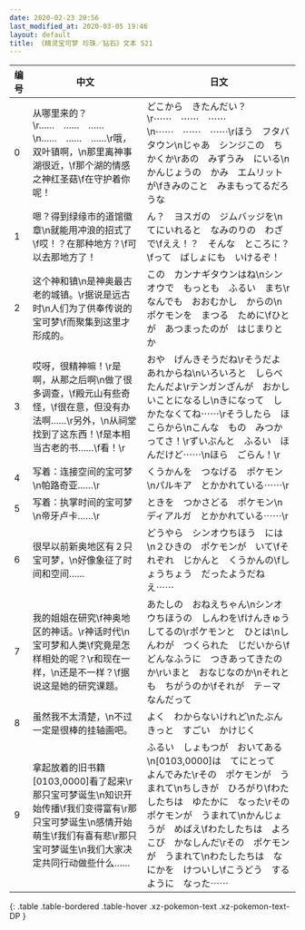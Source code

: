 ```yaml
---
date: 2020-02-23 20:56
last_modified_at: 2020-03-05 19:46
layout: default
title: 《精灵宝可梦 珍珠／钻石》文本 521
---
```

| 编号 | 中文 | 日文 |
| ---- | ---- | ---- |
| 0 | 从哪里来的？\r……　……　……\n……　……　……\r哦，双叶镇啊，\n那里离神事湖很近，\f那个湖的情感之神红圣菇\f在守护着你呢！ | どこから　きたんだい？\r⋯⋯　⋯⋯　⋯⋯\n⋯⋯　⋯⋯　⋯⋯\rほう　フタバタウン\nじゃあ　シンジこの　ちかくか\rあの　みずうみ　にいる\nかんじょうの　かみ　エムリットが\fきみのこと　みまもってるだろうな |
| 1 | 嗯？得到绿缘市的道馆徽章\n就能用冲浪的招式了\f哎！？在那种地方？\f可以去那地方了！ | ん？　ヨスガの　ジムバッジを\nてにいれると　なみのりの　わざで\fええ！？　そんな　ところに？\fって　ばしょにも　いけるぞ！　 |
| 2 | 这个神和镇\n是神奥最古老的城镇。\r据说是远古时\n人们为了供奉传说的宝可梦\f而聚集到这里才形成的。 | この　カンナギタウンはね\nシンオウで　もっとも　ふるい　まち\rなんでも　おおむかし　からの\nポケモンを　まつる　ために\fひとが　あつまったのが　はじまりとか |
| 3 | 哎呀，很精神嘛！\r是啊，从那之后啊\n做了很多调查，\f殿元山有些奇怪，\f很在意，但没有办法啊……\r另外，\n从祠堂找到了这东西！\f是本相当古老的书……\f看！\r | おや　げんきそうだね\rそうだよ　あれからね\nいろいろと　しらべたんだよ\rテンガンざんが　おかしいことになるし\nきになって　しかたなくてね⋯⋯\rそうしたら　ほこらから\nこんな　もの　みつかってさ！\rずいぶんと　ふるい　ほんだけど⋯⋯\nほら　ごらん！\r |
| 4 | 写着：连接空间的宝可梦\n帕路奇亚……\r | くうかんを　つなげる　ポケモン\nパルキア　とかかれている⋯⋯\r |
| 5 | 写着：执掌时间的宝可梦\n帝牙卢卡……\r | ときを　つかさどる　ポケモン\nディアルガ　とかかれている⋯⋯\r |
| 6 | 很早以前新奥地区有２只宝可梦，\n好像象征了时间和空间…… | どうやら　シンオウちほう　には\n２ひきの　ポケモンが　いて\fそれぞれ　じかんと　くうかんの\fしょうちょう　だったようだねえ⋯⋯ |
| 7 | 我的姐姐在研究\f神奥地区的神话。\r神话时代\n宝可梦和人类\f究竟是怎样相处的呢？\r和现在一样，\n还是不一样？\f据说这是她的研究课题。 | あたしの　おねえちゃん\nシンオウちほうの　しんわを\fけんきゅう　してるの\rポケモンと　ひとは\nしんわが　つくられた　じだいから\fどんなふうに　つきあってきたのか\rいまと　おなじなのか\nそれとも　ちがうのか\fそれが　テ－マ　なんだって |
| 8 | 虽然我不太清楚，\n不过一定是很棒的挂轴画吧。 | よく　わからないけれど\nたぶん　きっと　すごい　かけじく |
| 9 | 拿起放着的旧书籍[0103,0000]看了起来\r那只宝可梦诞生\n知识开始传播\f我们变得富有\r那只宝可梦诞生\n感情开始萌生\f我们有喜有悲\r那只宝可梦诞生\n我们大家决定共同行动做些什么…… | ふるい　しょもつが　おいてある\n[0103,0000]は　てにとって　よんでみた\rその　ポケモンが　うまれて\nちしきが　ひろがり\fわたしたちは　ゆたかに　なった\rその　ポケモンが　うまれて\nかんじょうが　めばえ\fわたしたちは　よろこび　かなしんだ\rその　ポケモンが　うまれて\nわたしたちは　なにかを　けついし\fこうどう　するように　なった⋯⋯ |
{: .table .table-bordered .table-hover .xz-pokemon-text .xz-pokemon-text-DP }